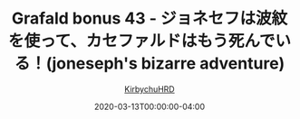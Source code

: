 ---
title: "Grafald bonus 43 - ジョネセフは波紋を使って、カセファルドはもう死んでいる！(joneseph's bizarre adventure)"
type: "image"
date: 2020-03-13T00:00:00-04:00
draft: false
categories: ["Grafald"]
image_path: "../img/2020/bonus_43.png"
alt_text: ""
author: "[KirbychuHRD](https://cohost.org/KirbychuHRD)"
---